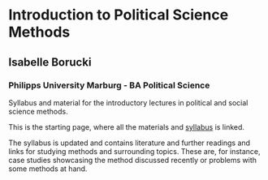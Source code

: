 # Introduction to Political Science Methods

## Isabelle Borucki

### Philipps University Marburg - BA Political Science

Syllabus and material for the introductory lectures in political and social science methods.

This is the starting page, where all the materials and [syllabus](https://github.com/isaborucki/PolwissMethoden/blob/main/VL-PolWisseMethodenI.qmd) is linked.

The syllabus is updated and contains literature and further readings and links for studying methods and surrounding topics. These are, for instance, case studies showcasing the method discussed recently or problems with some methods at hand.
